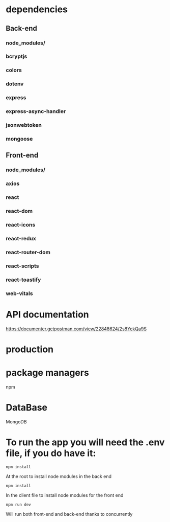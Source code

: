 # dependencies
## Back-end
### node_modules/
### bcryptjs
### colors
### dotenv
### express
### express-async-handler
### jsonwebtoken
### mongoose

## Front-end
### node_modules/
### axios
### react
### react-dom
### react-icons
### react-redux
### react-router-dom
### react-scripts
### react-toastify
### web-vitals

# API documentation
https://documenter.getpostman.com/view/22848624/2s8YekQa9S

# production

# package managers
npm

# DataBase
MongoDB

# To run the app you will need the .env file, if you do have it:
```
npm install
```
At the root to install node modules in the back end

```
npm install
```
In the client file to install node modules for the front end

```
npm run dev
```
Will run both front-end and back-end thanks to concurrently